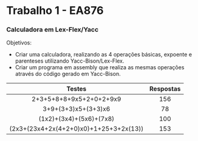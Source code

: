 
<h1> Trabalho 1 - EA876 </h1>
<h3> Calculadora em Lex-Flex/Yacc </h3>

Objetivos:
- Criar uma calculadora, realizando as 4 operações básicas, expoente e parenteses utilizando Yacc-Bison/Lex-Flex.
- Criar um programa em assembly que realiza as mesmas operações através do código gerado em Yacc-Bison.

|Testes  | Respostas |
|:------:|:---------:|
|2+3+5+8+8+9x5+2+0+2+9x9|156|
|3+9+(3+3)x5+(3+3)x6|78|
|(1x2)+(3x4)+(5x6)+(7x8)|100|
|(2x3+(23x4+2x(4+2+0)x0)+1+25+3+2x(13))|153|
